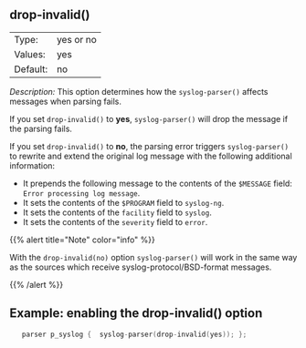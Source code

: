 ---
---
<!-- DISCLAIMER: This file is based on the syslog-ng Open Source Edition documentation https://github.com/balabit/syslog-ng-ose-guides/commit/2f4a52ee61d1ea9ad27cb4f3168b95408fddfdf2 and is used under the terms of The syslog-ng Open Source Edition Documentation License. The file has been modified by Axoflow. -->

## drop-invalid()

|          |           |
| -------- | --------- |
| Type:    | yes or no |
| Values:  | yes|no    |
| Default: | no        |

*Description:* This option determines how the `syslog-parser()` affects messages when parsing fails.

If you set `drop-invalid()` to **yes**, `syslog-parser()` will drop the message if the parsing fails.

If you set `drop-invalid()` to **no**, the parsing error triggers `syslog-parser()` to rewrite and extend the original log message with the following additional information:

  - It prepends the following message to the contents of the `$MESSAGE` field: `Error processing log message`.
  - It sets the contents of the `$PROGRAM` field to `syslog-ng`.
  - It sets the contents of the `facility` field to `syslog`.
  - It sets the contents of the `severity` field to `error`.


{{% alert title="Note" color="info" %}}

With the `drop-invalid(no)` option `syslog-parser()` will work in the same way as the sources which receive syslog-protocol/BSD-format messages.

{{% /alert %}}


## Example: enabling the drop-invalid() option

```c
   parser p_syslog {  syslog-parser(drop-invalid(yes)); };

```

